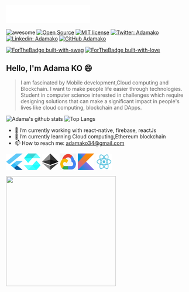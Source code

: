 <img src="assets/header.svg"></img>


![awesome](https://cdn.rawgit.com/sindresorhus/awesome/d7305f38d29fed78fa85652e3a63e154dd8e8829/media/badge.svg)
[![Open Source](https://badges.frapsoft.com/os/v2/open-source.svg?v=103)](https://github.com/ellerbrock/open-source-badges/)
[![MIT license](https://img.shields.io/badge/License-MIT-blue.svg)](https://lbesson.mit-license.org/)
[![Twitter: Adamako](https://img.shields.io/twitter/follow/koadamso?style=social)](https://twitter.com/koadamso)
[![Linkedin: Adamako](https://img.shields.io/badge/-Adamako-blue?style=flat-square&logo=Linkedin&logoColor=white&link=https://www.linkedin.com/in/adamako)](https://www.linkedin.com/in/adamako/)
[![GitHub Adamako](https://img.shields.io/github/followers/Adamako?label=follow&style=social)](https://github.com/adamako)
<p>
<!--   <img src="https://github.com/adamako/lordvins226/blob/master/assets/animation1.gif" width="150" height="200"> -->
<!-- <img src="https://github.com/adamako/adamako/blob/master/assets/Ethereum.gif" width="200" height="150"> -->
</p>

[![ForTheBadge built-with-swag](http://ForTheBadge.com/images/badges/built-with-swag.svg)](https://github.com/adamako/)
[![ForTheBadge built-with-love](http://ForTheBadge.com/images/badges/built-with-love.svg)](https://github.com/adamako/)

## Hello, I'm Adama KO 😄
> I am fascinated by Mobile development,Cloud computing and Blockchain.
> I want to make people life easier through technologies.
> Student in computer science interested
> in challenges which require designing solutions that can make
> a significant impact in people's lives like cloud computing, blockchain and DApps.

![Adama's github stats](https://github-readme-stats.vercel.app/api?username=adamako&count_private=true&show_icons=true&theme=tokyonight)
![Top Langs ](https://github-readme-stats.vercel.app/api/top-langs/?username=adamako&layout=compact&theme=tokyonight&hide=html&langs_count=8)


- 🔭 I’m currently working with react-native, firebase, reactJs
- 🌱 I’m currently learning Cloud computing,Ethereum blockchain
- 📫 How to reach me: adamako34@gmail.com

<p>
<img src="https://github.com/adamako/adamako/blob/master/assets/flutter.svg" width="45" height="45">
<img src="https://github.com/adamako/adamako/blob/master/assets/solidity.svg" width="45" height="45">
<img src="https://github.com/adamako/adamako/blob/master/assets/ethereum.svg" width="45" height="45">
<img src="https://github.com/adamako/adamako/blob/master/assets/cloud.png" width="45" height="45">
<img src="https://github.com/adamako/adamako/blob/master/assets/kotlin.svg" width="45" height="45">
<img src="https://github.com/adamako/adamako/blob/master/assets/react.svg" width="45" height="45">
</p>

<p>
  <img src="https://github.com/lordvins226/lordvins226/blob/master/assets/animation2.gif" width="300" height="300">
</p>

